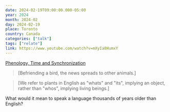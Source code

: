 ```yaml
---
date: 2024-02-19T09:00:00.000-05:00
year: 2024
month: 2024-02
day: 2024-02-19
place: Toronto
country: Canada
categories: ["talk"]
tags: ["relate"]
link: https://www.youtube.com/watch?v=mXyIa8HumxY
---
```

[Phenology, Time and Synchronization](https://www.youtube.com/watch?v=mXyIa8HumxY)

> [Befriending a bird, the news spreads to other animals.]

> [We refer to plants in English as "whats" and "its", implying an object, rather than "whos", implying living beings.]

What would it mean to speak a language thousands of years older than English?
